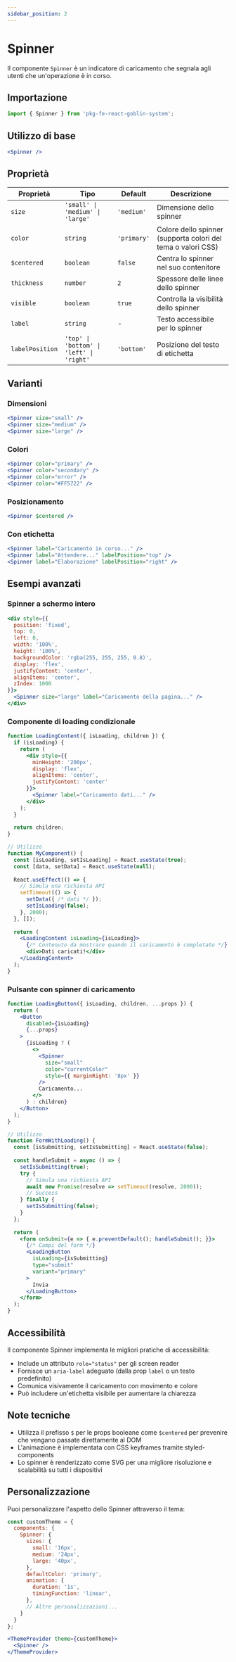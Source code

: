 ```yaml
---
sidebar_position: 2
---
```


# Spinner

Il componente `Spinner` è un indicatore di caricamento che segnala agli utenti che un'operazione è in corso.

## Importazione

```jsx
import { Spinner } from 'pkg-fe-react-goblin-system';
```

## Utilizzo di base

```jsx
<Spinner />
```

## Proprietà

| Proprietà | Tipo | Default | Descrizione |
|-----------|------|---------|-------------|
| `size` | `'small' \| 'medium' \| 'large'` | `'medium'` | Dimensione dello spinner |
| `color` | `string` | `'primary'` | Colore dello spinner (supporta colori del tema o valori CSS) |
| `$centered` | `boolean` | `false` | Centra lo spinner nel suo contenitore |
| `thickness` | `number` | `2` | Spessore delle linee dello spinner |
| `visible` | `boolean` | `true` | Controlla la visibilità dello spinner |
| `label` | `string` | - | Testo accessibile per lo spinner |
| `labelPosition` | `'top' \| 'bottom' \| 'left' \| 'right'` | `'bottom'` | Posizione del testo di etichetta |

## Varianti

### Dimensioni

```jsx
<Spinner size="small" />
<Spinner size="medium" />
<Spinner size="large" />
```

### Colori

```jsx
<Spinner color="primary" />
<Spinner color="secondary" />
<Spinner color="error" />
<Spinner color="#FF5722" />
```

### Posizionamento

```jsx
<Spinner $centered />
```

### Con etichetta

```jsx
<Spinner label="Caricamento in corso..." />
<Spinner label="Attendere..." labelPosition="top" />
<Spinner label="Elaborazione" labelPosition="right" />
```

## Esempi avanzati

### Spinner a schermo intero

```jsx
<div style={{ 
  position: 'fixed', 
  top: 0, 
  left: 0, 
  width: '100%', 
  height: '100%', 
  backgroundColor: 'rgba(255, 255, 255, 0.8)',
  display: 'flex',
  justifyContent: 'center',
  alignItems: 'center',
  zIndex: 1000
}}>
  <Spinner size="large" label="Caricamento della pagina..." />
</div>
```

### Componente di loading condizionale

```jsx
function LoadingContent({ isLoading, children }) {
  if (isLoading) {
    return (
      <div style={{ 
        minHeight: '200px', 
        display: 'flex', 
        alignItems: 'center', 
        justifyContent: 'center'
      }}>
        <Spinner label="Caricamento dati..." />
      </div>
    );
  }
  
  return children;
}

// Utilizzo
function MyComponent() {
  const [isLoading, setIsLoading] = React.useState(true);
  const [data, setData] = React.useState(null);
  
  React.useEffect(() => {
    // Simula una richiesta API
    setTimeout(() => {
      setData({ /* dati */ });
      setIsLoading(false);
    }, 2000);
  }, []);
  
  return (
    <LoadingContent isLoading={isLoading}>
      {/* Contenuto da mostrare quando il caricamento è completato */}
      <div>Dati caricati!</div>
    </LoadingContent>
  );
}
```

### Pulsante con spinner di caricamento

```jsx
function LoadingButton({ isLoading, children, ...props }) {
  return (
    <Button 
      disabled={isLoading}
      {...props}
    >
      {isLoading ? (
        <>
          <Spinner 
            size="small" 
            color="currentColor" 
            style={{ marginRight: '8px' }}
          />
          Caricamento...
        </>
      ) : children}
    </Button>
  );
}

// Utilizzo
function FormWithLoading() {
  const [isSubmitting, setIsSubmitting] = React.useState(false);
  
  const handleSubmit = async () => {
    setIsSubmitting(true);
    try {
      // Simula una richiesta API
      await new Promise(resolve => setTimeout(resolve, 2000));
      // Success
    } finally {
      setIsSubmitting(false);
    }
  };
  
  return (
    <form onSubmit={e => { e.preventDefault(); handleSubmit(); }}>
      {/* Campi del form */}
      <LoadingButton 
        isLoading={isSubmitting} 
        type="submit"
        variant="primary"
      >
        Invia
      </LoadingButton>
    </form>
  );
}
```

## Accessibilità

Il componente Spinner implementa le migliori pratiche di accessibilità:

- Include un attributo `role="status"` per gli screen reader
- Fornisce un `aria-label` adeguato (dalla prop `label` o un testo predefinito)
- Comunica visivamente il caricamento con movimento e colore
- Può includere un'etichetta visibile per aumentare la chiarezza

## Note tecniche

- Utilizza il prefisso `$` per le props booleane come `$centered` per prevenire che vengano passate direttamente al DOM
- L'animazione è implementata con CSS keyframes tramite styled-components
- Lo spinner è renderizzato come SVG per una migliore risoluzione e scalabilità su tutti i dispositivi

## Personalizzazione

Puoi personalizzare l'aspetto dello Spinner attraverso il tema:

```jsx
const customTheme = {
  components: {
    Spinner: {
      sizes: {
        small: '16px',
        medium: '24px',
        large: '40px',
      },
      defaultColor: 'primary',
      animation: {
        duration: '1s',
        timingFunction: 'linear',
      },
      // Altre personalizzazioni...
    }
  }
};

<ThemeProvider theme={customTheme}>
  <Spinner />
</ThemeProvider>
```
